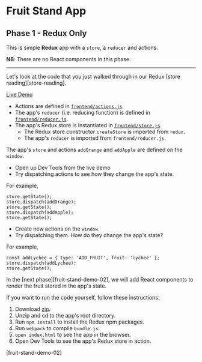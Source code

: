 # Fruit Stand App
## Phase 1 - Redux Only

This is simple **Redux** app with a `store`, a  `reducer` and actions.

**NB**: There are no React components in this phase.

---

Let's look at the code that you just walked through in our Redux [store reading][store-reading].

[Live Demo][live-demo]

+ Actions are defined in [`frontend/actions.js`][actions-code].
+ The app's `reducer` (i.e. reducing function) is defined in [`frontend/reducer.js`][reducer-code].
+ The app's Redux store is instantiated in [`frontend/store.js`][store-code].
  + The Redux store constructor `createStore` is imported from `redux`.
  + The app's `reducer` is imported from `frontend/reducer.js`.

The app's `store` and actions `addOrange` and `addApple` are defined on the `window`.

+ Open up Dev Tools from the live demo
+ Try dispatching actions to see how they change the app's state.

For example,
```
store.getState();
store.dispatch(addOrange);
store.getState();
store.dispatch(addApple);
store.getState();
```

+ Create new actions on the `window`.
+ Try dispatching them. How do they change the app's state?

For example,
```
const addLychee = { type: 'ADD_FRUIT', fruit: 'lychee' };
store.dispatch(addLychee);
store.getState();
```

In the [next phase][fruit-stand-demo-02], we will add React components to render the fruit stored in the app's state.


If you want to run the code yourself, follow these instructions:
  1. Download [zip][zip].
  2. Unzip and cd to the app's root directory.
  3. Run `npm install` to install the Redux npm packages.
  4. Run `webpack` to compile `bundle.js`.
  4. `open index.html` to see the app in the browser.
  5. Open Dev Tools to see the app's Redux store in action.


[zip]: ./fruit_stand_redux_only.zip
[live-demo]:
[store-reading]:
[store-code]: ./frontend/store.js
[reducer-code]:./frontend/reducer.js
[actions-code]:./frontend/actions.js
[fruit-stand-demo-02]
